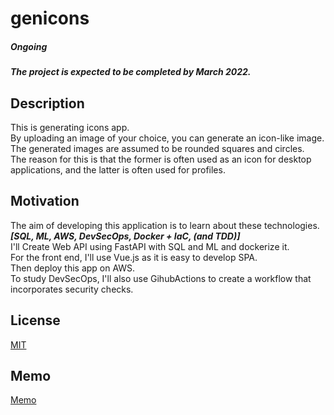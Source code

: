 # genicons

##### Ongoing
##### The project is expected to be completed by March 2022.

## Description

This is generating icons app.  
By uploading an image of your choice, you can generate an icon-like image.  
The generated images are assumed to be rounded squares and circles.  
The reason for this is that the former is often used as an icon for desktop applications, and the latter is often used for profiles.

## Motivation

The aim of developing this application is to learn about these technologies.  
***[SQL, ML, AWS, DevSecOps, Docker + IaC, (and TDD)]***  
I'll Create Web API using FastAPI with SQL and ML and dockerize it.  
For the front end, I'll use Vue.js as it is easy to develop SPA.  
Then deploy this app on AWS.  
To study DevSecOps, I'll also use GihubActions to create a workflow that incorporates security checks.

## License

[MIT](https://github.com/terib0l/genicons/blob/main/LICENSE)

## Memo

[Memo](https://github.com/terib0l/genicons/tree/main/doc/memo.md)
